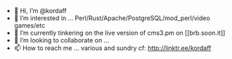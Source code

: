 - 👋 Hi, I’m @kordaff
- 👀 I’m interested in ... Perl/Rust/Apache/PostgreSQL/mod_perl/video games/etc
- 🌱 I’m currently tinkering on the live version of cms3.pm on [[brb.soon.it]]
- 💞️ I’m looking to collaborate on ...
- 📫 How to reach me ... various and sundry cf: http://linktr.ee/kordaff

<!---
kordaff/kordaff is a ✨ special ✨ repository because its `README.md` (this file) appears on your GitHub profile.
You can click the Preview link to take a look at your changes.
--->
